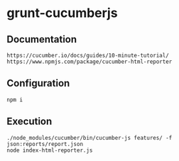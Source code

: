 # grunt-cucumberjs

## Documentation
```
https://cucumber.io/docs/guides/10-minute-tutorial/
https://www.npmjs.com/package/cucumber-html-reporter
```

## Configuration
```
npm i
```

## Execution
```
./node_modules/cucumber/bin/cucumber-js features/ -f json:reports/report.json
node index-html-reporter.js
```